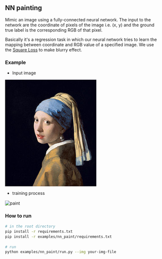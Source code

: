 ## NN painting
Mimic an image using a fully-connected neural network. The input to the network are the coordinate of pixels of the image i.e. (x, y) and the ground true label is the corresponding RGB of that pixel.

Basically it's a regression task in which our neural network tries to learn the mapping between coordinate and RGB value of a specified image. We use the [Square Loss](https://en.wikipedia.org/wiki/Mean_squared_error) to make blurry effect.

### Example  

- Input image   

<img src="test-img.jpg"  alt="paint" align=center referrerPolicy="no-referrer"/>   

- training process

<img src="https://tva1.sinaimg.cn/large/006y8mN6gy1g7j78286rng308c09r7wi.gif"  alt="paint" align=center referrerPolicy="no-referrer"/>   

### How to run

```bash
# in the root directory
pip install -r requirements.txt
pip install -r examples/nn_paint/requirements.txt

# run
python examples/nn_paint/run.py --img your-img-file 
```
